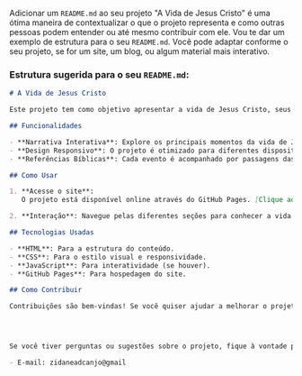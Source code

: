 Adicionar um `README.md` ao seu projeto "A Vida de Jesus Cristo" é uma ótima maneira de contextualizar o que o projeto representa e como outras pessoas podem entender ou até mesmo contribuir com ele. Vou te dar um exemplo de estrutura para o seu `README.md`. Você pode adaptar conforme o seu projeto, se for um site, um blog, ou algum material mais interativo.

### Estrutura sugerida para o seu `README.md`:

```markdown
# A Vida de Jesus Cristo

Este projeto tem como objetivo apresentar a vida de Jesus Cristo, seus ensinamentos e sua importância histórica e espiritual. Através de uma abordagem visual e interativa, buscamos contar a trajetória de Jesus, desde seu nascimento até sua crucificação e ressurreição, fornecendo um conteúdo acessível e educativo.

## Funcionalidades

- **Narrativa Interativa**: Explore os principais momentos da vida de Jesus Cristo, como seu nascimento, ministério, milagres, crucificação e ressurreição.
- **Design Responsivo**: O projeto é otimizado para diferentes dispositivos, garantindo uma experiência fluida em desktops, tablets e smartphones.
- **Referências Bíblicas**: Cada evento é acompanhado por passagens das Escrituras que descrevem os acontecimentos.

## Como Usar

1. **Acesse o site**: 
   O projeto está disponível online através do GitHub Pages. [Clique aqui para acessar](https://seu-usuario.github.io/vida-de-jesus-cristo).

2. **Interação**: Navegue pelas diferentes seções para conhecer a vida de Jesus Cristo de maneira cronológica, com links para mais informações.

## Tecnologias Usadas

- **HTML**: Para a estrutura do conteúdo.
- **CSS**: Para o estilo visual e responsividade.
- **JavaScript**: Para interatividade (se houver).
- **GitHub Pages**: Para hospedagem do site.

## Como Contribuir

Contribuições são bem-vindas! Se você quiser ajudar a melhorar o projeto, siga os passos abaixo:




Se você tiver perguntas ou sugestões sobre o projeto, fique à vontade para me contatar:

- E-mail: zidaneadcanjo@gmail

